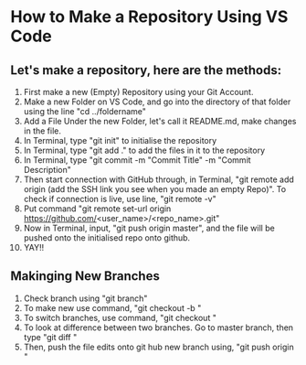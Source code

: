 # How to Make a Repository Using VS Code

## Let's make a repository, here are the methods:

1) First make a new (Empty) Repository using your Git Account. 
2) Make a new Folder on VS Code, and go into the directory of that folder using the line "cd ../foldername"
3) Add a File Under the new Folder, let's call it README.md, make changes in the file.
4) In Terminal, type "git init" to initialise the repository
5) In Terminal, type "git add ." to add the files in it to the repository
6) In Terminal, type "git commit -m "Commit Title" -m "Commit Description"
7) Then start connection with GitHub through, in Terminal, "git remote add origin (add the SSH link you see when you made an empty Repo)". To check if connection is live, use line, "git remote -v"
8) Put command "git remote set-url origin https://github.com/<user_name>/<repo_name>.git"
9) Now in Terminal, input, "git push origin master", and the file will be pushed onto the initialised repo onto github.
10) YAY!! 

## Makinging New Branches

1) Check branch using "git branch"
2) To make new use command, "git checkout -b <name-of-branch>"
3) To switch branches, use command, "git checkout <name-of-branch>"
4) To look at difference between two branches. Go to master branch, then type "git diff <name-of-branch>"
5) Then, push the file edits onto git hub new branch using, "git push origin <name-of-branch>"

